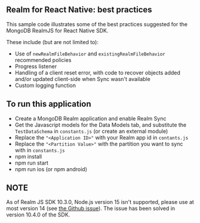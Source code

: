 ## Realm for React Native: best practices

This sample code illustrates some of the best practices suggested for the MongoDB RealmJS for React Native SDK.

These include (but are not limited to):

- Use of `newRealmFileBehavior`  and `existingRealmFileBehavior` recommended policies
- Progress listener
- Handling of a client reset error, with code to recover objects added and/or updated client-side when Sync wasn't available
- Custom logging function

## To run this application
- Create a MongoDB Realm application and enable Realm Sync
- Get the Javascript models for the Data Models tab, and substitute the `TestDataSchema` in `constants.js` (or create an external module)
- Replace the `"<Application ID>"` with your Realm app id in `contants.js`
- Replace the `"<Partition Value>"` with the partition you want to sync with in `constants.js`
- npm install
- npm run start
- npm run ios (or npm android)

## NOTE

As of Realm JS SDK 10.3.0, Node.js version 15 isn't supported, please use at most version 14 (see [the Github issue](https://github.com/realm/realm-js/issues/3670)). The issue has been solved in version 10.4.0 of the SDK.
